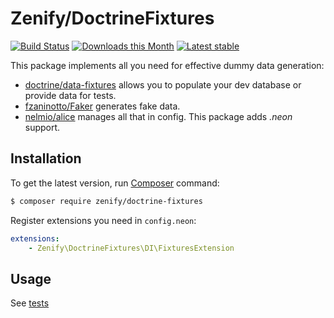 # Zenify/DoctrineFixtures

[![Build Status](https://travis-ci.org/Zenify/DoctrineFixtures.svg?branch=master)](https://travis-ci.org/Zenify/DoctrineFixtures)
[![Downloads this Month](https://img.shields.io/packagist/dm/zenify/doctrine-fixtures.svg)](https://packagist.org/packages/zenify/doctrine-fixtures)
[![Latest stable](https://img.shields.io/packagist/v/zenify/doctrine-fixtures.svg)](https://packagist.org/packages/zenify/doctrine-fixtures)


This package implements all you need for effective dummy data generation:

- [doctrine/data-fixtures](https://github.com/doctrine/data-fixtures) allows you to populate your dev database or provide data for tests.
- [fzaninotto/Faker](https://github.com/fzaninotto/Faker) generates fake data.
- [nelmio/alice](https://github.com/nelmio/alice) manages all that in config. This package adds *.neon* support.



## Installation

To get the latest version, run [Composer](http://getcomposer.org/) command:

```sh
$ composer require zenify/doctrine-fixtures
```


Register extensions you need in `config.neon`:

```yaml
extensions:
	- Zenify\DoctrineFixtures\DI\FixturesExtension
```


## Usage

See [tests](tests/ZenifyTests)

